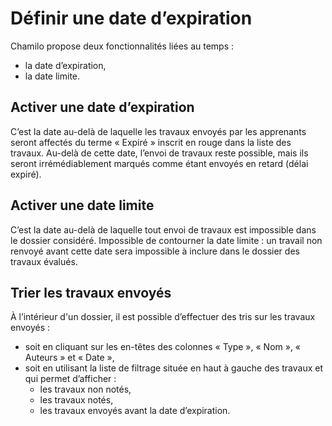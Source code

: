 # Définir une date d’expiration

Chamilo propose deux fonctionnalités liées au temps :

* la date d’expiration,
* la date limite.

## Activer une date d’expiration <a id="activer-une-date-d-expiration"></a>

C’est la date au-delà de laquelle les travaux envoyés par les apprenants seront affectés du terme « Expiré » inscrit en rouge dans la liste des travaux. Au-delà de cette date, l’envoi de travaux reste possible, mais ils seront irrémédiablement marqués comme étant envoyés en retard \(délai expiré\).

## Activer une date limite <a id="activer-une-date-limite"></a>

C’est la date au-delà de laquelle tout envoi de travaux est impossible dans le dossier considéré. Impossible de contourner la date limite : un travail non renvoyé avant cette date sera impossible à inclure dans le dossier des travaux évalués.

## Trier les travaux envoyés <a id="trier-les-travaux-envoy-s"></a>

À l’intérieur d'un dossier, il est possible d’effectuer des tris sur les travaux envoyés :

* soit en cliquant sur les en-têtes des colonnes « Type », « Nom », « Auteurs » et « Date »,
* soit en utilisant la liste de filtrage située en haut à gauche des travaux et qui permet d’afficher :
  * les travaux non notés,
  * les travaux notés,
  * les travaux envoyés avant la date d’expiration.

